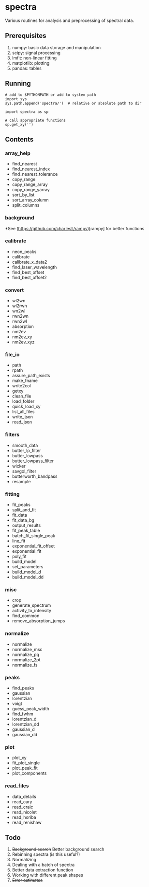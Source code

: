 spectra
=======

Various routines for analysis and preprocessing of spectral data. 

Prerequisites
-------------
1. numpy: basic data storage and manipulation
2. scipy: signal processing
3. lmfit: non-linear fitting
4. matplotlib: plotting
5. pandas: tables


Running
-------
```
# add to $PYTHONPATH or add to system path
import sys
sys.path.append('spectra/')  # relative or absolute path to dir

import spectra as sp

# call appropriate functions
sp.get_xy('')
```


Contents
--------

### array_help
* find_nearest
* find_nearest_index
* find_nearest_tolerance
* copy_range
* copy_range_array
* copy_range_yarray
* sort_by_list
* sort_array_column
* split_columns

### background
*See (https://github.com/charlesll/rampy)[rampy] for better functions

### calibrate
* neon_peaks
* calibrate
* calibrate_x_data2
* find_laser_wavelength
* find_best_offset
* find_best_offset2

### convert

* wl2wn
* wl2rwn
* wn2wl
* rwn2wn
* rwn2wl
* absorption
* nm2ev
* nm2ev_xy
* nm2ev_xyz

### file_io

* path
* rpath
* assure_path_exists
* make_fname
* write2col
* getxy
* clean_file
* load_folder
* quick_load_xy
* list_all_files
* write_json
* read_json

### filters
* smooth_data
* butter_lp_filter
* butter_lowpass
* butter_lowpass_filter
* wicker
* savgol_filter
* butterworth_bandpass
* resample

### fitting
* fit_peaks
* split_and_fit
* fit_data
* fit_data_bg
* output_results
* fit_peak_table
* batch_fit_single_peak
* line_fit
* exponential_fit_offset
* exponential_fit
* poly_fit
* build_model
* set_parameters
* build_model_d
* build_model_dd

### misc
* crop
* generate_spectrum
* activity_to_intensity
* find_common
* remove_absorption_jumps

### normalize
* normalize
* normalize_msc
* normalize_pq
* normalize_2pt
* normalize_fs

### peaks
* find_peaks
* gaussian
* lorentzian
* voigt
* guess_peak_width
* find_fwhm
* lorentzian_d
* lorentzian_dd
* gaussian_d
* gaussian_dd

### plot
* plot_xy
* fit_plot_single
* plot_peak_fit
* plot_components

### read_files
* data_details
* read_cary
* read_craic
* read_nicolet
* read_horiba
* read_renishaw


Todo
----

1. ~~Background search~~ Better background search
2. Rebinning spectra (is this useful?)
3. Normalizing
4. Dealing with a batch of spectra
5. Better data extraction function
6. Working with different peak shapes
7. ~~Error estimates~~
